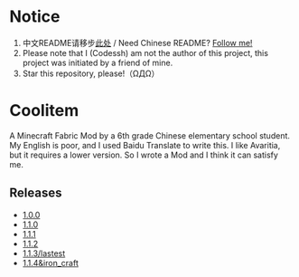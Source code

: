# Notice

1. 中文README请移步[此处](./README-cn.md) / Need Chinese README? [Follow me!](./README-cn.md)
2. Please note that I (Codessh) am not the author of this project, this project was initiated by a friend of mine.
3. Star this repository, please!（ΩДΩ）

# Coolitem

A Minecraft Fabric Mod by a 6th grade Chinese elementary school student.
My English is poor, and I used Baidu Translate to write this.
I like Avaritia, but it requires a lower version. So I wrote a Mod and I think it can satisfy me.

## Releases

- [1.0.0           ](https://github.com/codessh/coolitem/releases/tag/1.0.0)
- [1.1.0           ](https://github.com/codessh/coolitem/releases/tag/1.1.0)
- [1.1.1           ](https://github.com/codessh/coolitem/releases/tag/1.1.1)
- [1.1.2           ](https://github.com/codessh/coolitem/releases/tag/1.1.2)
- [1.1.3/lastest   ](https://github.com/codessh/coolitem/releases/tag/1.1.3)
- [1.1.4&iron_craft](https://github.com/codessh/coolitem/releases/tag/1.1.4%26iron_craft)


<!-- markdownlint-disable-file required-headings -->
